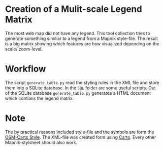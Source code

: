 # Creation of a Mulit-scale Legend Matrix

The most web map did not have any legend. This tool collection tries to generate something similiar to a legend from a Mapnik style-file. The result is a big matrix showing which features are how visualized depending on the scale/ zoom-level. 

# Workflow

The script ``generate_table.py`` read the styling rules in the XML file and store them into a SQLite database. In the `SQL` folder are some useful scripts. Out of the SQLite database ``generate_table.py`` generates a HTML document which contians the legend matrix.

# Note

The by practical reasons included style-file and the symbols are form the [OSM-Carto Style](https://github.com/gravitystorm/openstreetmap-carto). The XML-file was created form using [Carto](https://github.com/mapbox/carto). Every other Mapnik-stylsheet should also work.